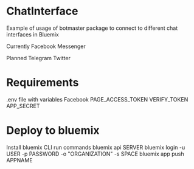 # ChatInterface
Example of usage of botmaster package to connect to different chat interfaces in Bluemix

Currently
Facebook Messenger

Planned
Telegram
Twitter

# Requirements
.env file with variables
Facebook
PAGE_ACCESS_TOKEN 
VERIFY_TOKEN
APP_SECRET

# Deploy to bluemix
Install bluemix CLI
run commands
bluemix api SERVER
bluemix login -u USER -p PASSWORD -o "ORGANIZATION" -s SPACE
bluemix app push APPNAME


